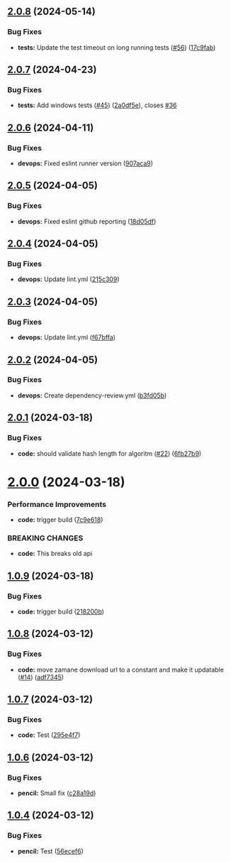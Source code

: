 ## [2.0.8](https://github.com/AppacYazilim/zamanejs/compare/v2.0.7...v2.0.8) (2024-05-14)


### Bug Fixes

* **tests:** Update the test timeout on long running tests ([#56](https://github.com/AppacYazilim/zamanejs/issues/56)) ([17c9fab](https://github.com/AppacYazilim/zamanejs/commit/17c9fabd3ca22133cfd7957520b7c3ee6705f361))

## [2.0.7](https://github.com/AppacYazilim/zamanejs/compare/v2.0.6...v2.0.7) (2024-04-23)


### Bug Fixes

* **tests:** Add windows tests ([#45](https://github.com/AppacYazilim/zamanejs/issues/45)) ([2a0df5e](https://github.com/AppacYazilim/zamanejs/commit/2a0df5e8f73df76870d105669357a3fe80eac031)), closes [#36](https://github.com/AppacYazilim/zamanejs/issues/36)

## [2.0.6](https://github.com/AppacYazilim/zamanejs/compare/v2.0.5...v2.0.6) (2024-04-11)


### Bug Fixes

* **devops:** Fixed eslint runner version ([907aca9](https://github.com/AppacYazilim/zamanejs/commit/907aca91000b949478137555fe82576309ef6829))

## [2.0.5](https://github.com/AppacYazilim/zamanejs/compare/v2.0.4...v2.0.5) (2024-04-05)


### Bug Fixes

* **devops:** Fixed eslint github reporting ([18d05df](https://github.com/AppacYazilim/zamanejs/commit/18d05df6d252968b8599a57d5c633ce50fd67b21))

## [2.0.4](https://github.com/AppacYazilim/zamanejs/compare/v2.0.3...v2.0.4) (2024-04-05)


### Bug Fixes

* **devops:** Update lint.yml ([215c309](https://github.com/AppacYazilim/zamanejs/commit/215c3097a6c344203329c16c9fb423fe79756303))

## [2.0.3](https://github.com/AppacYazilim/zamanejs/compare/v2.0.2...v2.0.3) (2024-04-05)


### Bug Fixes

* **devops:** Update lint.yml ([f67bffa](https://github.com/AppacYazilim/zamanejs/commit/f67bffa0c2265614992a10315af26f417d3222a3))

## [2.0.2](https://github.com/AppacYazilim/zamanejs/compare/v2.0.1...v2.0.2) (2024-04-05)


### Bug Fixes

* **devops:** Create dependency-review.yml ([b3fd05b](https://github.com/AppacYazilim/zamanejs/commit/b3fd05b1ca8f30c3cd15897d9de7f22045d9a8fa))

## [2.0.1](https://github.com/AppacYazilim/zamanejs/compare/v2.0.0...v2.0.1) (2024-03-18)


### Bug Fixes

* **code:** should validate hash length for algoritm ([#22](https://github.com/AppacYazilim/zamanejs/issues/22)) ([6fb27b9](https://github.com/AppacYazilim/zamanejs/commit/6fb27b9a2a66b9f2a19f1581126712aeb6e614ae))

# [2.0.0](https://github.com/AppacYazilim/zamanejs/compare/v1.0.9...v2.0.0) (2024-03-18)


### Performance Improvements

* **code:** trigger build ([7c9e618](https://github.com/AppacYazilim/zamanejs/commit/7c9e6186eea076ee9a3acaf340a3d59839d680d1))


### BREAKING CHANGES

* **code:** This breaks old api

## [1.0.9](https://github.com/AppacYazilim/zamanejs/compare/v1.0.8...v1.0.9) (2024-03-18)


### Bug Fixes

* **code:** trigger build ([218200b](https://github.com/AppacYazilim/zamanejs/commit/218200bb160c9a51afd1c9cc5c6577bc7787063f))

## [1.0.8](https://github.com/AppacYazilim/zamanejs/compare/v1.0.7...v1.0.8) (2024-03-12)


### Bug Fixes

* **code:** move zamane download url to a constant and make it updatable ([#14](https://github.com/AppacYazilim/zamanejs/issues/14)) ([adf7345](https://github.com/AppacYazilim/zamanejs/commit/adf73457541c11fcf0911e8157ae954149a533d7))

## [1.0.7](https://github.com/AppacYazilim/zamanejs/compare/v1.0.6...v1.0.7) (2024-03-12)


### Bug Fixes

* **code:** Test ([295e4f7](https://github.com/AppacYazilim/zamanejs/commit/295e4f740d4516b2e4c391c9c64a90cc60b808a1))

## [1.0.6](https://github.com/AppacYazilim/zamanejs/compare/v1.0.5...v1.0.6) (2024-03-12)


### Bug Fixes

* **pencil:** Small fix ([c28a19d](https://github.com/AppacYazilim/zamanejs/commit/c28a19dbe7ad1b1b2608fc63e25d3c19e973be78))

## [1.0.4](https://github.com/AppacYazilim/zamanejs/compare/v1.0.3...v1.0.4) (2024-03-12)


### Bug Fixes

* **pencil:** Test ([56ecef6](https://github.com/AppacYazilim/zamanejs/commit/56ecef6d38c5852439a9c3808a4599ee97a09b0a))
